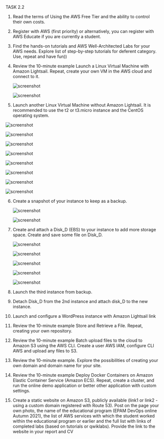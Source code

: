 TASK 2.2
1. Read the terms of Using the AWS Free Tier and the ability to control their own costs.
2. Register with AWS (first priority) or alternatively, you can register with AWS Educate if you are currently a student.
3. Find the hands-on tutorials and AWS Well-Architected Labs for your AWS needs.  Explore list of step-by-step tutorials for deferent category. Use, repeat and have fun))
4. Review the 10-minute example Launch a Linux Virtual Machine with Amazon Lightsail. Repeat, create your own VM in the AWS cloud and connect to it. 
   
   ![screenshot](screenshots/1.png)
  
   ![screenshot](screenshots/2.png)

5. Launch another Linux Virtual Machine without Amazon Lightsail. It is recommended to use the t2 or t3.micro instance and the CentOS operating system.
 
  ![screenshot](screenshots/3.png)
  
  ![screenshot](screenshots/4.png)
  
  ![screenshot](screenshots/5.png)
  
  ![screenshot](screenshots/6.png)
 
  ![screenshot](screenshots/7.png)
  
  ![screenshot](screenshots/8.png)
  
  ![screenshot](screenshots/9.png)
  
  ![screenshot](screenshots/10.png)

 
6. Create a snapshot of your instance to keep as a backup.
  
    ![screenshot](screenshots/11.png)
   
    ![screenshot](screenshots/12.png)

7. Create and attach a Disk_D (EBS) to your instance to add more storage space. Create and save some file on Disk_D.
 
   ![screenshot](screenshots/13.png)

   ![screenshot](screenshots/14.png)

   ![screenshot](screenshots/15.png)

   ![screenshot](screenshots/16.png)
   
   ![screenshot](screenshots/17.png)

8. Launch the third instance from backup.
9. Detach Disk_D from the 2nd instance and attach disk_D to the new instance.
10. Launch and configure a WordPress instance with Amazon Lightsail link
11. Review the 10-minute example Store and Retrieve a File. Repeat, creating your own repository.
12. Review the 10-minute example Batch upload files to the cloud to Amazon S3 using the AWS CLI. Create a user AWS IAM, configure CLI AWS and upload any files to S3. 
13. Review the 10-minute example. Explore the possibilities of creating your own domain and domain name for your site.
14. Review the 10-minute example Deploy Docker Containers on Amazon Elastic Container Service (Amazon ECS). Repeat, create a cluster, and run the online demo application or better other application with custom settings.
15. Create a static website on Amazon S3, publicly available (link1 or link2 - using a custom domain registered with Route 53). Post on the page your own photo, the name of the educational program (EPAM DevOps online Autumn 2021), the list of AWS services with which the student worked within the educational program or earlier and the full list with links of completed labs (based on tutorials or qwiklabs). Provide the link to the website in your report and СV
